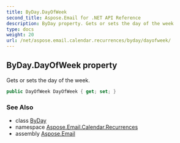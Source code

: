 ```yaml
---
title: ByDay.DayOfWeek
second_title: Aspose.Email for .NET API Reference
description: ByDay property. Gets or sets the day of the week
type: docs
weight: 20
url: /net/aspose.email.calendar.recurrences/byday/dayofweek/
---
```

## ByDay.DayOfWeek property

Gets or sets the day of the week.

```csharp
public DayOfWeek DayOfWeek { get; set; }
```

### See Also

* class [ByDay](../)
* namespace [Aspose.Email.Calendar.Recurrences](../../byday/)
* assembly [Aspose.Email](../../../)


